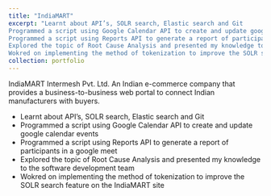 ```yaml
---
title: "IndiaMART"
excerpt: "Learnt about API’s, SOLR search, Elastic search and Git  
Programmed a script using Google Calendar API to create and update google calendar events  
Programmed a script using Reports API to generate a report of participants in a google meet  
Explored the topic of Root Cause Analysis and presented my knowledge to the software development team  
Wokred on implementing the method of tokenization to improve the SOLR search feature on the IndiaMART site<br/><img src='/images/500x300.png'>"
collection: portfolio
---
```

IndiaMART Intermesh Pvt. Ltd. An Indian e-commerce company that provides a business-to-business web portal to connect Indian manufacturers with buyers.

* Learnt about API’s, SOLR search, Elastic search and Git
* Programmed a script using Google Calendar API to create and update google calendar events
* Programmed a script using Reports API to generate a report of participants in a google meet
* Explored the topic of Root Cause Analysis and presented my knowledge to the software development team
* Wokred on implementing the method of tokenization to improve the SOLR search feature on the IndiaMART site
